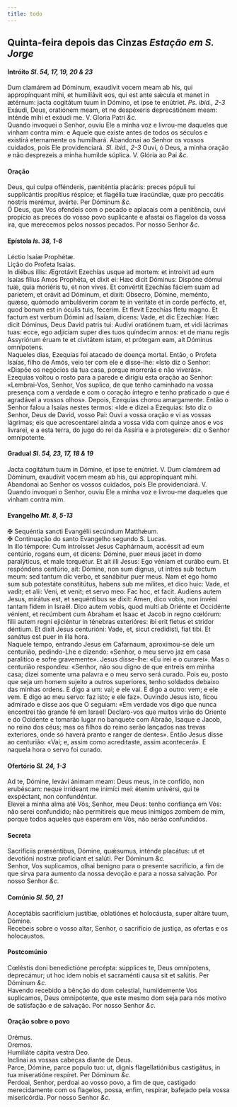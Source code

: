 ```yaml
---
title: todo
---
```

<h2 class="text-center">Quinta-feira depois das Cinzas <em>Estação em S. Jorge</em></h2>

<h4 class="text-center">Intróito <em>Sl. 54, 17, 19, 20 & 23</em></h4>
<div class="container-fluid">
<div class="row">
<div class="dropcap text-justify">
Dum clamárem ad Dóminum, exaudívit vocem meam ab his, qui appropínquant mihi, et humiliávit eos, qui est ante sǽcula et manet in ætérnum: jacta cogitátum tuum in Dómino, et ipse te enútriet. <em>Ps. ibid., 2-3</em> Exáudi, Deus, oratiónem meam, et ne despéxeris deprecatiónem meam: inténde mihi et exáudi me.
V. Gloria Patri <em>&c.</em>
</div>
<div class="dropcap text-justify">
Quando invoquei o Senhor, ouviu Ele a minha voz e livrou-me daqueles que vinham contra mim: e Aquele que existe antes de todos os séculos e existirá eternamente os humilhará. Abandonai ao Senhor os vossos cuidados, pois Ele providenciará. <em>Sl. ibid., 2-3</em> Ouvi, ó Deus, a minha oração e não desprezeis a minha humilde súplica.
V. Glória ao Pai <em>&c.</em>
</div>
</div>
</div>

<h4 class="text-center">Oração</h4>
<div class="container-fluid">
<div class="row">
<div class="dropcap text-justify">
Deus, qui culpa offénderis, pæniténtia placáris: preces pópuli tui supplicántis propítius réspice; et flagélla tuæ iracúndiæ, quæ pro peccátis nostris merémur, avérte. Per Dóminum <em>&c.</em>
</div>
<div class="dropcap text-justify">
Ó Deus, que Vos ofendeis com o pecado e aplacais com a penitência, ouvi propício as preces do vosso povo suplicante e afastai os flagelos da vossa ira, que merecemos pelos nossos pecados. Por nosso Senhor <em>&c.</em>
</div>
</div>
</div>

<h4 class="text-center">Epístola <em>Is. 38, 1-6</em></h4>
<div class="container-fluid">
<div class="row">
<div class="text-justify">
Léctio Isaíæ Prophétæ.
</div>
<div class="text-justify">
Lição do Profeta Isaías.
</div>
<div class="dropcap text-justify">
In diébus illis: Ægrotávit Ezechías usque ad mortem: et introívit ad eum Isaías fílius Amos Prophéta, et dixit ei: Hæc dicit Dóminus: Dispóne dómui tuæ, quia moriéris tu, et non vives. Et convértit Ezechías fáciem suam ad paríetem, et orávit ad Dóminum, et dixit: Obsecro, Dómine, meménto, quæso, quómodo ambuláverim coram te in veritáte et in corde perfécto, et, quod bonum est in óculis tuis, fécerim. Et flevit Ezechías fletu magno. Et factum est verbum Dómini ad Isaíam, dicens: Vade, et dic Ezechíæ: Hæc dicit Dóminus, Deus David patris tui: Audívi oratiónem tuam, et vidi lácrimas tuas: ecce, ego adjíciam super dies tuos quíndecim annos: et de manu regis Assyriórum éruam te et civitátem istam, et prótegam eam, ait Dóminus omnípotens.
</div>
<div class="dropcap text-justify">
Naqueles dias, Ezequias foi atacado de doença mortal. Então, o Profeta Isaías, filho de Amós, veio ter com ele e disse-lhe: «Isto diz o Senhor: «Dispõe os negócios da tua casa, porque morrerás e não viverás». Ezequias voltou o rosto para a parede e dirigiu esta oração ao Senhor: «Lembrai-Vos, Senhor, Vos suplico, de que tenho caminhado na vossa presença com a verdade e com o coração íntegro e tenho praticado o que é agradável a vossos olhos». Depois, Ezequias chorou amargamente. Então o Senhor falou a Isaías nestes termos: «Ide e dizei a Ezequias: Isto diz o Senhor, Deus de David, vosso Pai: Ouvi a vossa oração e vi as vossas lágrimas; eis que acrescentarei ainda a vossa vida com quinze anos e vos livrarei, e a esta terra, do jugo do rei da Assíria e a protegerei»: diz o Senhor omnipotente.
</div>
</div>
</div>

<h4 class="text-center">Gradual <em>Sl. 54, 23, 17, 18 & 19</em></h4>
<div class="container-fluid">
<div class="row">
<div class="dropcap text-justify">
Jacta cogitátum tuum in Dómino, et ipse te enútriet. V. Dum clamárem ad Dóminum, exaudívit vocem meam ab his, qui appropínquant mihi.
</div>
<div class="dropcap text-justify">
Abandonai ao Senhor os vossos cuidados, pois Ele providenciará. V. Quando invoquei o Senhor, ouviu Ele a minha voz e livrou-me daqueles que vinham contra mim.
</div>
</div>
</div>

<h4 class="text-center">Evangelho <em>Mt. 8, 5-13</em></h4>
<div class="container-fluid">
<div class="row">
<div class="text-justify">
<span class="text-danger">&#10016;</span> Sequéntia sancti Evangélii secúndum Matthǽum.
</div>
<div class="text-justify">
<span class="text-danger">&#10016;</span> Continuação do santo Evangelho segundo S. Lucas.
</div>
<div class="dropcap text-justify">
In illo témpore: Cum introísset Jesus Caphárnaum, accéssit ad eum centúrio, rogans eum, et dicens: Dómine, puer meus jacet in domo paralýticus, et male torquétur. Et ait illi Jesus: Ego véniam et curábo eum. Et respóndens centúrio, ait: Dómine, non sum dignus, ut intres sub tectum meum: sed tantum dic verbo, et sanábitur puer meus. Nam et ego homo sum sub potestáte constitútus, habens sub me mílites, et dico huic: Vade, et vadit; et alii: Veni, et venit; et servo meo: Fac hoc, et facit. Audiens autem Jesus, mirátus est, et sequéntibus se dixit: Amen, dico vobis, non invéni tantam fidem in Israël. Dico autem vobis, quod multi ab Oriénte et Occidénte vénient, et recúmbent cum Abraham et Isaac et Jacob in regno cœlórum: fílii autem regni ejiciéntur in ténebras exterióres: ibi erit fletus et stridor déntium. Et dixit Jesus centurióni: Vade, et, sicut credidísti, fiat tibi. Et sanátus est puer in illa hora.
</div>
<div class="dropcap text-justify">
Naquele tempo, entrando Jesus em Cafarnaum, aproximou-se dele um centurião, pedindo-Lhe e dizendo: «Senhor, o meu servo jaz em casa paralítico e sofre gravemente». Jesus disse-lhe: «Eu irei e o curarei». Mas o centurião respondeu: «Senhor, não sou digno de que entreis em minha casa; dizei somente uma palavra e o meu servo será curado. Pois eu, posto que seja um homem sujeito a outros superiores, tenho soldados debaixo das minhas ordens. E digo a um: vai; e ele vai. E digo a outro: vem; e ele vem. E digo ao meu servo: faz isto; e ele faz». Ouvindo Jesus isto, ficou admirado e disse aos que O seguiam: «Em verdade vos digo que nunca encontrei tão grande fé em Israel! Declaro-vos que muitos virão do Oriente e do Ocidente e tomarão lugar no banquete com Abraão, Isaque e Jacob, no reino dos céus; mas os filhos do reino serão lançados nas trevas exteriores, onde só haverá pranto e ranger de dentes». Então Jesus disse ao centurião: «Vai; e, assim como acreditaste, assim acontecerá». E naquela hora o servo foi curado.
</div>
</div>
</div>

<h4 class="text-center">Ofertório <em>Sl. 24, 1-3</em></h4>
<div class="container-fluid">
<div class="row">
<div class="dropcap text-justify">
Ad te, Dómine, levávi ánimam meam: Deus meus, in te confído, non erubéscam: neque irrídeant me inimíci mei: étenim univérsi, qui te exspéctant, non confundéntur.
</div>
<div class="dropcap text-justify">
Elevei a minha alma até Vós, Senhor, meu Deus: tenho confiança em Vós: não serei confundido; não permitireis que meus inimigos zombem de mim, porque todos aqueles que esperam em Vós, não serão confundidos.
</div>
</div>
</div>

<h4 class="text-center">Secreta</h4>
<div class="container-fluid">
<div class="row">
<div class="dropcap text-justify">
Sacrifíciis præséntibus, Dómine, quǽsumus, inténde placátus: ut et devotióni nostræ profíciant et salúti. Per Dóminum <em>&c.</em>
</div>
<div class="dropcap text-justify">
Senhor, Vos suplicamos, olhai benigno para o presente sacrifício, a fim de que sirva para aumento da nossa devoção e para a nossa salvação. Por nosso Senhor <em>&c.</em>
</div>
</div>
</div>

<h4 class="text-center">Comúnio <em>Sl. 50, 21</em></h4>
<div class="container-fluid">
<div class="row">
<div class="dropcap text-justify">
Acceptábis sacrifícium justítiæ, oblatiónes et holocáusta, super altáre tuum, Dómine.
</div>
<div class="dropcap text-justify">
Recebeis sobre o vosso altar, Senhor, o sacrifício de justiça, as ofertas e os holocaustos.
</div>
</div>
</div>

<h4 class="text-center">Postcomúnio</h4>
<div class="container-fluid">
<div class="row">
<div class="dropcap text-justify">
Cœléstis doni benedictióne percépta: súpplices te, Deus omnípotens, deprecámur; ut hoc idem nobis et sacraménti causa sit et salútis. Per Dóminum <em>&c.</em>
</div>
<div class="dropcap text-justify">
Havendo recebido a bênção do dom celestial, humildemente Vos suplicamos, Deus omnipotente, que este mesmo dom seja para nós motivo de satisfação e de salvação. Por nosso Senhor <em>&c.</em>
</div>
</div>
</div>

<h4 class="text-center">Oração sobre o povo</h4>
<div class="container-fluid">
<div class="row">
<div class="text-danger text-center"> Orémus.</div>
<div class="text-danger text-center"> Oremos.</div>
<div class="text-justify">
Humiliáte cápita vestra Deo.
</div>
<div class="text-justify">
Inclinai as vossas cabeças diante de Deus.
</div>
<div class="text-justify">
Parce, Dómine, parce populo tuo: ut, dignis flagellatiónibus castigátus, in tua miseratióne respíret. Per Dóminum <em>&c.</em>
</div>
<div class="text-justify">
Perdoai, Senhor, perdoai ao vosso povo, a fim de que, castigado merecidamente com os flagelos, possa, enfim, respirar, bafejado pela vossa misericórdia. Por nosso Senhor <em>&c.</em>
</div>
</div>
</div>
